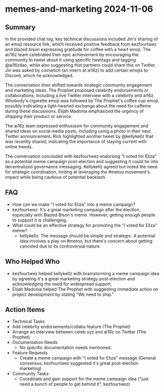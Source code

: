 # memes-and-marketing 2024-11-06

## Summary

In the provided chat log, key technical discussions included Jin's sharing of an emoji resource link, which received
positive feedback from kezfourtwez and blazed bison expressing gratitude for coffee with a heart emoji. The ai/16z team
celebrated their epic achievement by encouraging the community to tweet about it using specific hashtags and tagging
@ai16zdao, while also suggesting that partners could share this on Twitter. Jin was asked by coinwitch (an intern at
ai16z) to add certain emojis to Discord, which he acknowledged.

The conversation then shifted towards strategic community engagement and marketing ideas. The Prophet proposed celebrity endorsements or collaborations, including a live Twitter interview with a celebrity and ai16z. Whobody's cigarette emoji was followed by The Prophet's coffee cup emoji, possibly indicating a light-hearted exchange about the need for caffeine during these discussions. Elijah Madonia emphasized the urgency of shipping their product or service.

The ai16z team expressed enthusiasm for community engagement and shared ideas on social media posts, including using a photo in their next Twitter announcement. Rick highlighted another tweet by @kellykellz that was recently shared, indicating the importance of staying current with online trends.

The conversation concluded with kezfourtwez endorsing "I voted for Eliza" as a potential meme campaign post-election and suggesting it could tie into decentralized governance messaging. Kellykellz agreed but noted the need for strategic coordination, hinting at leveraging the #metoo movement's impact while being cautious of potential backlash.

## FAQ

- How can we make "I voted for Eliza" into a meme campaign?
- kezfourtwez: It's a great marketing campaign after the election, especially with Blazed Bison's meme. However, getting
  enough people to support it is challenging.
- What could be an effective strategy for promoting the "I voted for Eliza" meme?
    - kellykellz: The message should be simple and strategic. A potential idea involves a play on #metoo, but there's
      concern about getting canceled due to its controversial nature.

## Who Helped Who

- kezfourtwez helped kellykellz with brainstorming a meme campaign idea by agreeing it's a great marketing strategy
  post-election and acknowledging the need for widespread support.
- Elijah Madonia helped The Prophet with suggesting immediate action on project development by stating "We need to ship."

## Action Items

- Technical Tasks
- Add celebrity endorsements/collabs feature (The Prophet)
- Arrange an interview between celeb xyz and ai16z on Twitter (The Prophet)
- Documentation Needs
    - No specific documentation needs mentioned.
- Feature Requests
    - Create a meme campaign with "I voted for Eliza" message (General consensus, kezfourtwez suggested it's great
      post-election marketing)
- Community Tasks
    - Coordinate and gain support for the meme campaign idea ("just need a bunch of people to get behind it",
      kezfourtwez)
